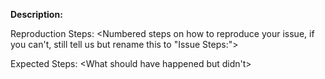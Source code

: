**Description:**
<A short description of what the problem is and what area it appears to be in>

Reproduction Steps:
<Numbered steps on how to reproduce your issue, if you can't, still tell us but rename this to "Issue Steps:">

Expected Steps:
<What should have happened but didn't>

